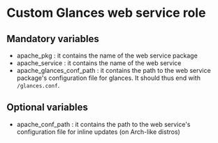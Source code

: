 # Custom Glances web service role

## Mandatory variables

- apache_pkg : it contains the name of the web service package
- apache_service : it contains the name of the web service
- apache_glances_conf_path : it contains the path to the web service package's configuration file for glances.
It should thus end with `/glances.conf`.

## Optional variables
- apache_conf_path : it contains the path to the web service's configuration file for inline updates (on Arch-like distros)
